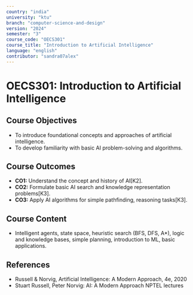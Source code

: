 ```yaml
---
country: "india"
university: "ktu"
branch: "computer-science-and-design"
version: "2024"
semester: "3"
course_code: "OECS301"
course_title: "Introduction to Artificial Intelligence"
language: "english"
contributor: "sandra07alex"
---
```


# OECS301: Introduction to Artificial Intelligence

## Course Objectives
* To introduce foundational concepts and approaches of artificial intelligence.
* To develop familiarity with basic AI problem-solving and algorithms.

## Course Outcomes
* **CO1:** Understand the concept and history of AI[K2].
* **CO2:** Formulate basic AI search and knowledge representation problems[K3].
* **CO3:** Apply AI algorithms for simple pathfinding, reasoning tasks[K3].

## Course Content

* Intelligent agents, state space, heuristic search (BFS, DFS, A*), logic and knowledge bases, simple planning, introduction to ML, basic applications.

## References
- Russell & Norvig, Artificial Intelligence: A Modern Approach, 4e, 2020
- Stuart Russell, Peter Norvig: AI: A Modern Approach NPTEL lectures
